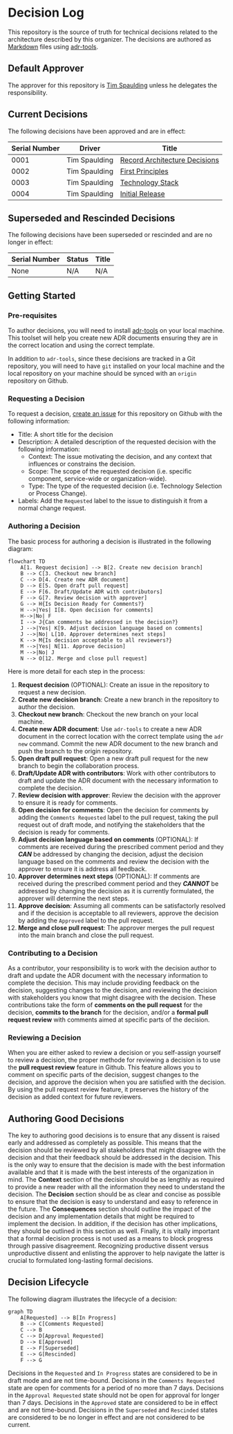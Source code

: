 # Decision Log

This repository is the source of truth for technical decisions related to the architecture described by this organizer.  The decisions are authored as [Markdown](https://docs.github.com/en/get-started/writing-on-github/getting-started-with-writing-and-formatting-on-github/basic-writing-and-formatting-syntax) files using [adr-tools](https://github.com/npryce/adr-tools).

## Default Approver

The approver for this repository is [Tim Spaulding](https://github.com/tspauld98) unless he delegates the responsibility.

## Current Decisions

The following decisions have been approved and are in effect:

| Serial Number | Driver        | Title                                                                             |
| ------------- | ------------- | --------------------------------------------------------------------------------- |
| 0001          | Tim Spaulding | [Record Architecture Decisions](/decisions/0001-record-architecture-decisions.md) |
| 0002          | Tim Spaulding | [First Principles](/decisions/0002-first-principles.md)                           |
| 0003          | Tim Spaulding | [Technology Stack](/decisions/0003-technology-stack.md)                           |
| 0004          | Tim Spaulding | [Initial Release](/decisions/0004-initial-release.md)                             |

## Superseded and Rescinded Decisions

The following decisions have been superseded or rescinded and are no longer in effect:

| Serial Number | Status        | Title                                                                             |
| ------------- | ------------- | --------------------------------------------------------------------------------- |
| None          | N/A           | N/A                                                                               |

## Getting Started

### Pre-requisites

To author decisions, you will need to install [adr-tools](https://github.com/npryce/adr-tools) on your local machine.  This toolset will help you create new ADR documents ensuring they are in the correct location and using the correct template.

In addition to `adr-tools`, since these decisions are tracked in a Git repository, you will need to have `git` installed on your local machine and the local repository on your machine should be synced with an `origin` repository on Github.

### Requesting a Decision

To request a decision, [create an issue](https://github.com/tspauld98/arch-organizer-template/issues/new) for this repository on Github with the following information:

* Title: A short title for the decision
* Description: A detailed description of the requested decision with the following information:
  * Context: The issue motivating the decision, and any context that influences or constrains the decision.
  * Scope: The scope of the requested decision (i.e. specific component, service-wide or organization-wide).
  * Type: The type of the requested decision (i.e. Technology Selection or Process Change).
* Labels: Add the `Requested` label to the issue to distinguish it from a normal change request.

### Authoring a Decision

The basic process for authoring a decision is illustrated in the following diagram:

```mermaid
flowchart TD
    A[1. Request decision] --> B[2. Create new decision branch]
    B --> C[3. Checkout new branch]
    C --> D[4. Create new ADR document]
    D --> E[5. Open draft pull request]
    E --> F[6. Draft/Update ADR with contributors]
    F --> G[7. Review decision with approver]
    G --> H{Is Decision Ready for Comments?}
    H -->|Yes| I[8. Open decision for comments]
    H-->|No| F
    I --> J{Can comments be addressed in the decision?}
    J -->|Yes| K[9. Adjust decision language based on comments]
    J -->|No| L[10. Approver determines next steps]
    K --> M{Is decision acceptable to all reviewers?}
    M -->|Yes| N[11. Approve decision]
    M -->|No| J
    N --> O[12. Merge and close pull request]
```

Here is more detail for each step in the process:

1. **Request decision** (OPTIONAL): Create an issue in the repository to request a new decision.
2. **Create new decision branch**: Create a new branch in the repository to author the decision.
3. **Checkout new branch**: Checkout the new branch on your local machine.
4. **Create new ADR document**: Use `adr-tools` to create a new ADR document in the correct location with the correct template using the `adr new` command.  Commit the new ADR document to the new branch and push the branch to the origin repository.
5. **Open draft pull request**: Open a new draft pull request for the new branch to begin the collaboration process.
6. **Draft/Update ADR with contributors**: Work with other contributors to draft and update the ADR document with the necessary information to complete the decision.
7. **Review decision with approver**: Review the decision with the approver to ensure it is ready for comments.
8. **Open decision for comments**: Open the decision for comments by adding the `Comments Requested` label to the pull request, taking the pull request out of draft mode, and notifying the stakeholders that the decision is ready for comments.
9. **Adjust decision language based on comments** (OPTIONAL): If comments are received during the prescribed comment period and they ***CAN*** be addressed by changing the decision, adjust the decision language based on the comments and review the decision with the approver to ensure it is address all feedback.
10. **Approver determines next steps** (OPTIONAL): If comments are received during the prescribed comment period and they ***CANNOT*** be addressed by changing the decision as it is currently formulated, the approver will determine the next steps.
11. **Approve decision**: Assuming all comments can be satisfactorly resolved and if the decision is acceptable to all reviewers, approve the decision by adding the `Approved` label to the pull request.
12. **Merge and close pull request**: The approver merges the pull request into the main branch and close the pull request.

### Contributing to a Decision

As a contributor, your responsibility is to work with the decision author to draft and update the ADR document with the necessary information to complete the decision.  This may include providing feedback on the decision, suggesting changes to the decision, and reviewing the decision with stakeholders you know that might disagree with the decision.  These contributions take the form of **comments on the pull request** for the decision, **commits to the branch** for the decision, and/or a **formal pull request review** with comments aimed at specific parts of the decision.

### Reviewing a Decision

When you are either asked to review a decision or you self-assign yourself to review a decision, the proper methode for reviewing a decision is to use the **pull request review** feature in Github.  This feature allows you to comment on specific parts of the decision, suggest changes to the decision, and approve the decision when you are satisfied with the decision. By using the pull request review feature, it preserves the history of the decision as added context for future reviewers.

## Authoring Good Decisions

The key to authoring good decisions is to ensure that any dissent is raised early and addressed as completely as possible.  This means that the decision should be reviewed by all stakeholders that might disagree with the decision and that their feedback should be addressed in the decision.  This is the only way to ensure that the decision is made with the best information available and that it is made with the best interests of the organization in mind.  The **Context** section of the decision should be as lengthly as required to provide a new reader with all the information they need to understand the decision.  The **Decision** section should be as clear and concise as possible to ensure that the decision is easy to understand and easy to reference in the future.  The **Consequences** section should outline the impact of the decision and any implementation details that might be required to implement the decision.  In addition, if the decision has other implications, they should be outlined in this section as well.  Finally, it is vitally important that a formal decision process is not used as a means to block progress through passive disagreement.  Recognizing productive dissent versus unproductive dissent and enlisting the approver to help navigate the latter is crucial to formulated long-lasting formal decisions.

## Decision Lifecycle

The following diagram illustrates the lifecycle of a decision:

```mermaid
graph TD
    A[Requested] --> B[In Progress]
    B --> C[Comments Requested]
    C --> B
    C --> D[Approval Requested]
    D --> E[Approved]
    E --> F[Superseded]
    E --> G[Rescinded]
    F --> G
```

Decisions in the `Requested` and `In Progress` states are considered to be in draft mode and are not time-bound.  Decisions in the `Comments Requested` state are open for comments for a period of no more than 7 days.  Decisions in the `Approval Requested` state should not be open for approval for longer than 7 days.  Decisions in the `Approved` state are considered to be in effect and are not time-bound.  Decisions in the `Superseded` and `Rescinded` states are considered to be no longer in effect and are not considered to be current.
